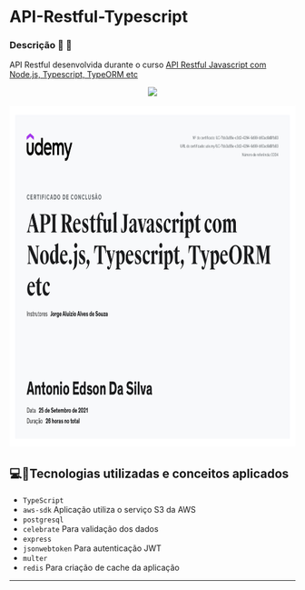 # API-Restful-Typescript
### Descrição :memo: :page_facing_up:
API Restful desenvolvida durante o curso [API Restful Javascript com Node.js, Typescript, TypeORM etc](https://www.udemy.com/course/api-restful-de-vendas/)
<br>
<p align="center">
<img src="https://img.shields.io/badge/STATUS-CONCLUÍDO-green?style=for-the-badge"/>
</p>

<p align="center">
    <img width = "800" height= "600" src = "asserts/UC-7bb3a55e-c3d2-4294-9d99-b60ac0d8fb83.jpg">
</p>

## 💻:iphone:Tecnologias utilizadas e conceitos aplicados

- `TypeScript`
- `aws-sdk` Aplicação utiliza o serviço S3 da AWS
- `postgresql` 
- `celebrate` Para validação dos dados
- `express`
- `jsonwebtoken` Para autenticação JWT
- `multer`
- `redis` Para criação de cache da aplicação
---
